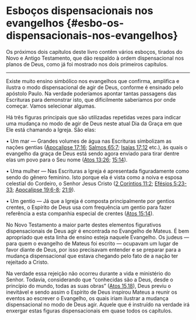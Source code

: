 # Esboços dispensacionais nos evangelhos {#esbo-os-dispensacionais-nos-evangelhos}

Os próximos dois capítulos deste livro contêm vários esboços, tirados do Novo e Antigo Testamento, que dão respaldo à ordem dispensacional nos planos de Deus, como já foi mostrado nos dois primeiros capítulos.

*****

Existe muito ensino simbólico nos evangelhos que confirma, amplifica e ilustra o modo dispensacional de agir de Deus, conforme é ensinado pelo apóstolo Paulo. Na verdade poderíamos apontar tantas passagens das Escrituras para demonstrar isto, que dificilmente saberíamos por onde começar. Vamos selecionar algumas.

Há três figuras principais que são utilizadas repetidas vezes para indicar uma mudança no modo de agir de Deus neste atual Dia da Graça em que Ele está chamando a Igreja. São elas:

• Um mar — Grandes volumes de água nas Escrituras simbolizam as nações gentias ([Apocalipse 17:16](http://bibliaonline.com.br/acf/ap/17/16); [Salmos 65:7](http://bibliaonline.com.br/acf/sl/65/7); [Isaías 17:12](http://bibliaonline.com.br/acf/is/17/12) etc.), às quais o evangelho da graça de Deus está sendo agora enviado para tirar dentre elas um povo para o Seu nome ([Atos 13:26](http://bibliaonline.com.br/acf/atos/13/26); [15:14](http://bibliaonline.com.br/acf/atos/15/14)).

• Uma mulher — Nas Escrituras a Igreja é apresentada figuradamente como sendo do gênero feminino. Isto porque ela é vista como a noiva e esposa celestial do Cordeiro, o Senhor Jesus Cristo ([2 Coríntios 11:2](http://bibliaonline.com.br/acf/2co/11/2); [Efésios 5:23-33](http://bibliaonline.com.br/acf/ef/5/23-33); [Apocalipse 19:6-8](http://bibliaonline.com.br/acf/ap/19/6-8); [21:9](http://bibliaonline.com.br/acf/ap/21/9)).

• Um gentio — Já que a Igreja é composta principalmente por gentios crentes, o Espírito de Deus usa com frequência um gentio para fazer referência a esta companhia especial de crentes ([Atos 15:14](http://bibliaonline.com.br/acf/atos/15/14)).

No Novo Testamento a maior parte destes elementos figurativos dispensacionais de Deus agir é encontrada no Evangelho de Mateus. É bem apropriado que esta linha de ensino esteja naquele Evangelho. Os judeus — para quem o evangelho de Mateus foi escrito — ocupavam um lugar de favor diante de Deus, por isso precisavam entender e se preparar para a mudança dispensacional que estava chegando pelo fato de a nação ter rejeitado a Cristo.

Na verdade essa rejeição não ocorreu durante a vida e ministério do Senhor. Todavia, considerando que “conhecidas são a Deus, desde o princípio do mundo, todas as suas obras” ([Atos 15,18](http://bibliaonline.com.br/acf/atos/15/,18)), Deus previu o inevitável e sendo assim o Espírito de Deus inspirou Mateus a reunir os eventos ao escrever o Evangelho, os quais iriam ilustrar a mudança dispensacional no modo de Deus agir. Aquele que é instruído na verdade irá enxergar estas figuras dispensacionais em quase todos os capítulos.